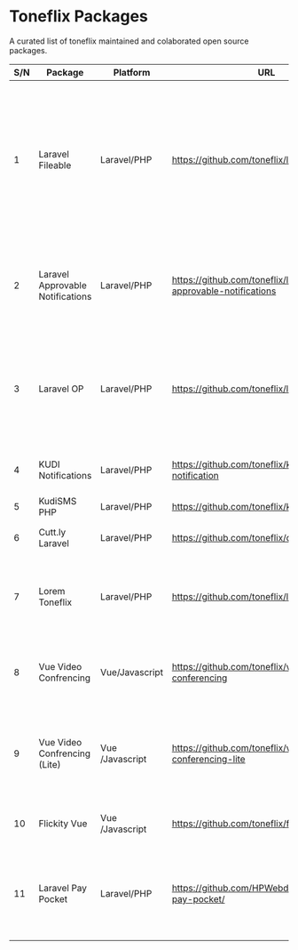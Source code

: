 # Toneflix Packages
A curated list of toneflix maintained and colaborated open source packages.

| S/N | Package                          | Platform        | URL                                                          | Description                                                                                                                                                                   |
|-----|----------------------------------|-----------------|--------------------------------------------------------------|-------------------------------------------------------------------------------------------------------------------------------------------------------------------------------|
| 1   | Laravel Fileable                 | Laravel/PHP     | https://github.com/toneflix/laravel-fileable                 | Laravel Fileable exposes methods that make handling file upload with Laravel filesystem even easier, it also exposes a trait that automatically handles file uploads for you. |
| 2   | Laravel Approvable Notifications | Laravel/PHP     | https://github.com/toneflix/laravel-approvable-notifications | A Laravel package to handle database notifications that require user interactions                                                                                             |
| 3   | Laravel OP                       | Laravel/PHP     | https://github.com/toneflix/laravel-op                       | Laravel OP is simple fork of Laravel packed with other features and libraries frequently used within the toneflix ecosystem.                                                  |
| 4   | KUDI Notifications               | Laravel/PHP     | https://github.com/toneflix/kudisms-notification             | KUDI SMS Notifications Driver for Laravel                                                                                                                                     |
| 5   | KudiSMS PHP                      | Laravel/PHP     | https://github.com/toneflix/kudi-sms-php                     | A PHP wrapper for KudiSMS.                                                                                                                                                    |
| 6   | Cutt.ly Laravel                  | Laravel/PHP     | https://github.com/toneflix/cuttly-laravel                   | A Laravel API wrapper for Cutt.ly API.                                                                                                                                        |
| 7   | Lorem Toneflix                   | Laravel/PHP     | https://github.com/toneflix/lorem-toneflix                   | Simple Image Placeholder service that does what it says... Provide placeholder images.                                                                                        |
| 8   | Vue Video Confrencing            | Vue/Javascript  | https://github.com/toneflix/vue-video-conferencing           | Simple video conferencing library built with Vue.js and Jitsi Meet API (Low Level).                                                                                           |
| 9   | Vue Video Confrencing (Lite)     | Vue /Javascript | https://github.com/toneflix/vue-video-conferencing-lite      | Simple video conferencing library built with Vue.js and Jitsi Meet API (Low Level, Stripped Dependencies).                                                                    |
| 10  | Flickity Vue                     | Vue /Javascript | https://github.com/toneflix/flickity-vue                     | A vue 3 wrapper component for Flickity slider                                                                                                                                 |
| 11  | Laravel Pay Pocket               | Laravel/PHP     | https://github.com/HPWebdeveloper/laravel-pay-pocket/        | A modern multi-wallet Laravel 10,11 package with comprehensive logging and payments capabilities.                                                                             |
